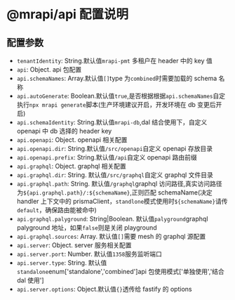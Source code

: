 # @mrapi/api 配置说明

## 配置参数

- `tenantIdentity`: String.默认值`mrapi-pmt` 多租户在 header 中的 key 值
- `api`: Object. api 包配置
- `api.schemaNames`: Array.默认值`[]`type 为`combined`时需要加载的 schema 名称
- `api.autoGenerate`: Boolean.默认值`true`,是否根据根据`api.schemaNames`自定执行`npx mrapi generate`脚本(生产环境建议开启，开发环境在 db 变更后开启)
- `api.schemaIdentity`: String.默认值`mrapi-db`,dal 结合使用下，自定义 openapi 中 db 选择的 header key
- `api.openapi`: Object. openapi 相关配置
- `api.openapi.dir`: String.默认值`/src/openapi`自定义 openapi 存放目录
- `api.openapi.prefix`: String.默认值`/api`自定义 openapi 路由前缀
- `api.graphql`: Object. graphql 相关配置
- `api.graphql.dir`: String. 默认值`/src/graphql`自定义 graphql 文件目录
- `api.graphql.path`: String. 默认值`/graphql`graphql 访问路径,真实访问路径为`${api.graphql.path}/:${schemaName}`,正则匹配 schemaName(决定 handler 上下文中的 prismaClient，`standlone`模式使用时`${schemaName}`请传`default`，确保路由能被命中)
- `api.graphql.palyground`: String|Boolean. 默认值`palyground`graphql palyground 地址，如果`false`则是关闭 playground
- `api.graphql.sources`: Array. 默认值`[]`需要 mesh 的 graphql 源配置
- `api.server`: Object. server 服务相关配置
- `api.server.port`: Number. 默认值`1358`服务监听端口
- `api.server.type`: String. 默认值`standalone`enum['standalone','combined']api 包使用模式['单独使用','结合 dal 使用']
- `api.server.options`: Object.默认值`{}`透传给 fastify 的 options

